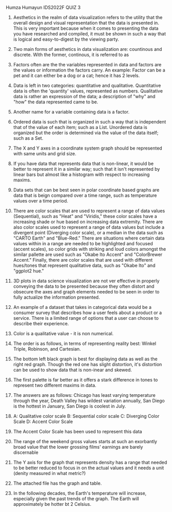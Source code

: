 Humza Humayun IDS2022F QUIZ 3

1. Aesthetics in the realm of data visualization refers to the utility that the overall design and visual representation that the data is presented in. This is very important because
when it comes to presenting the data you have researched and compiled, it must be shown in such a way that is logical and easy-to-digest by the viewing party.

2. Two main forms of aesthetics in data visualization are: countinous and discrete. With the former, continous, it is referred to as 

3. Factors often are the the variables represented in data and factors are the values or information the factors carry. An example: Factor can be a pet and it can either be a dog or a cat;
hence it has 2 levels.

4. Data is left in two categories: quantitative and qualitative. Quantitative data is often the 'quantity' values, represented as numbers. Qualitative data is rather an expression of the data;
a description of "why" and "how" the data represented came to be. 

5. Another name for a variable containing data is a factor.

6. Ordered data is such that is organized in such a way that is independent that of the value of each item; such as a List. Unordered data is organized but the order is determined via the 
value of the data itself; such as a Set.

7. The X and Y axes in a coordinate system graph should be represented with same units and grid size.

8. If you have data that represents data that is non-linear, it would be better to represent it in a similar way; such that it isn't represented by linear bars but almost like a histogram
with respect to increasing maxims.

9. Data sets that can be best seen in polar coordinate based graphs are data that is beign compared over a time range, such as temperature values over a time period.

10. There are color scales that are used to represent a range of data values (Sequential), such as "Heat" and "Viridis," these color scales have a increasing shade or hue based on increasing data extremity.
There are also color scales used to represent a range of data values but include a divergent point (Diverging color scale), or a median in the data such as "CARTO Earth" and "Blue-Red."
There are situations where certain data values within in a range are needed to be highlighted and focused (accent scales), so color grids with striking and loud colors amongst the similar pallette are used
such as "Okabe Ito Accent" and "ColorBrewer Accent." Finally, there are color scales that are used with different hues/tones that represent qualitative data, such as "Okabe Ito" and "ggplot2 hue."

11. 3D plots in data science visualization are not ver effective in properly conveying the data to be presented because they often distort and obsecure the axes and graph elements needed
to be seen in order to fully actualize the information presented.

12. An example of a dataset that takes in categorical data would be a consumer survey that describes how a user feels about a product or a service. There is a limited range of options
that a user can choose to describe their experience.

13. Color is a qualitative value - it is non numerical.

14. The order is as follows, in terms of representing reality best: Winkel Triple, Robinson, and Cartesian.

15. The bottom left black graph is best for displaying data as well as the right red graph. Though the red one has slight distortion, it's distortion can be used to show data that is 
non-inear and skewed. 

16. The first palette is far better as it offers a stark difference in tones to represent two different maxims in data.

17. The answers are as follows: Chicago has least varying temperature through the year, Death Valley has wildest variation annually, San Diego is the hottest in January, San Diego is coolest in July.

18. A: Qualitative color scale B: Sequential color scale C: Diverging Color Scale D: Accent Color Scale

19. The Accent Color Scale has been used to represent this data

20. The range of the weekend gross values starts at such an exorbantly broad value that the lower grossing films' earnings are barely discernable

21. The Y axis for the graph that represents density has a range that needed to be better reduced to focus in on the actual values and it needs a unit (denity measured in what metric?)

22. The attached file has the graph and table.

23. In the following decades, the Earth's temperature will increase, especially given the past trends of the graph. The Earth will approximately be hotter bt 2 Celsius.
